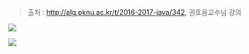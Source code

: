 > 출처 : http://alg.pknu.ac.kr/t/2016-2017-java/342, 권호음교수님 강의


![](https://github.com/HaeSeongPark/TIL/blob/master/img/Java/Prof.ohheum_DataStructure_Lecture/polyPoint1.PNG)

![](https://github.com/HaeSeongPark/TIL/blob/master/img/Java/Prof.ohheum_DataStructure_Lecture/polyPoint2.PNG)
